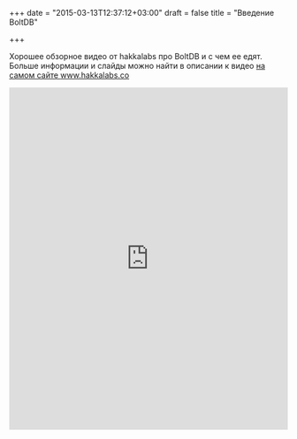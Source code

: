 +++
date = "2015-03-13T12:37:12+03:00"
draft = false
title = "Введение BoltDB"

+++

<p>Хорошее обзорное видео от hakkalabs&nbsp;про&nbsp;<span dir="ltr">BoltDB и с чем ее едят. Больше информации и слайды можно найти в описании к видео <a href="https://www.hakkalabs.co/articles/go-nuts-bolts-introduction-boltdb">на самом сайте&nbsp;</a></span><a href="https://www.hakkalabs.co/articles/go-nuts-bolts-introduction-boltdb">www.hakkalabs.co</a></p>
 <iframe width="100%" height="620" src="https://www.youtube.com/embed/bouIpFd9VGM" frameborder="0" allowfullscreen></iframe>